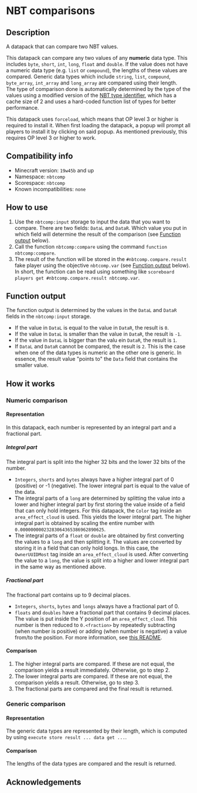 # NBT comparisons
## Description
A datapack that can compare two NBT values.  

This datapack can compare any two values of any **numeric** data type. This includes `byte`, `short`, `int`, `long`, `float` and `double`. If the value does not have a numeric data type (e.g. `list` or `compound`), the lengths of these values are compared. Generic data types which include `string`, `list`, `compound`, `byte_array`, `int_array` and `long_array` are compared using their length.  
The type of comparison done is automatically determined by the type of the values using a modified version of the [NBT type identifier](https://github.com/PeerHeer/nbt-type-identifier), which has a cache size of 2 and uses a hard-coded function list of types for better performance.  

This datapack uses `forceload`, which means that OP level 3 or higher is required to install it. When first loading the datapack, a popup will prompt all players to install it by clicking on said popup. As mentioned previously, this requires OP level 3 or higher to work.

## Compatibility info
- Minecraft version: `19w45b` and up
- Namespace: `nbtcomp`
- Scorespace: `nbtcomp`
- Known incompatibilities: `none`

## How to use
1. Use the `nbtcomp:input` storage to input the data that you want to compare. There are two fields: `DataL` and `DataR`. Which value you put in which field will determine the result of the comparison (see [Function output](#Function_output) below).
2. Call the function `nbtcomp:compare` using the command `function nbtcomp:compare`.
3. The result of the function will be stored in the `#nbtcomp.compare.result` fake player using the objective `nbtcomp.var` (see [Function output](#Function_output) below). In short, the function can be read using something like `scoreboard players get #nbtcomp.compare.result nbtcomp.var`.

<a name="Function_output"/>  

## Function output
The function output is determined by the values in the `DataL` and `DataR` fields in the `nbtcomp:input` storage.
- If the value in `DataL` is equal to the value in `DataR`, the result is `0`.
- If the value in `DataL` is smaller than the value in `DataR`, the result is `-1`.
- If the value in `DataL` is bigger than the valu ein `DataR`, the result is `1`.
- If `DataL` and `DataR` cannot be compared, the result is `2`. This is the case when one of the data types is numeric an the other one is generic.
In essence, the result value "points to" the `Data` field that contains the smaller value.

## How it works
### Numeric comparison
#### Representation
In this datapack, each number is represented by an integral part and a fractional part.

##### Integral part
The integral part is split into the higher 32 bits and the lower 32 bits of the number.
- `Integers`, `shorts` and `bytes` always have a higher integral part of 0 (positive) or -1 (negative). The lower integral part is equal to the value of the data.
- The integral parts of a `long` are determined by splitting the value into a lower and higher integral part by first storing the value inside of a field that can only hold integers. For this datapack, the `Color` tag inside an `area_effect_cloud` is used. This yields the lower integral part. The higher integral part is obtained by scaling the entire number with `0.00000000023283064365386962890625`.
- The integral parts of a `float` or `double` are obtained by first converting the values to a `long` and then splitting it. The values are converted by storing it in a field that can only hold longs. In this case, the `OwnerUUIDMost` tag inside an `area_effect_cloud` is used. After converting the value to a `long`, the value is split into a higher and lower integral part in the same way as mentioned above.

##### Fractional part
The fractional part contains up to 9 decimal places.
- `Integers`, `shorts`, `bytes` and `longs` always have a fractional part of 0.
- `floats` and `doubles` have a fractional part that contains 9 decimal places. The value is put inside the Y position of an `area_effect_cloud`. This number is then reduced to `0.<fraction>` by repeatedly subtracting (when number is positive) or adding (when number is negative) a value from/to the position. For more information, see [this README](https://github.com/PeerHeer/nbt-comparisons/blob/master/data/nbtcomp/functions/types/numeric/float/fraction/tree/decrease_pos/README.md).

#### Comparison
1. The higher integral parts are compared. If these are not equal, the comparison yields a result immediately. Otherwise, go to step 2.
2. The lower integral parts are compared. If these are not equal, the comparison yields a result. Otherwise, go to step 3.
3. The fractional parts are compared and the final result is returned.

### Generic comparison
#### Representation
The generic data types are represented by their length, which is computed by using `execute store result ... data get ...`.

#### Comparison
The lengths of the data types are compared and the result is returned.

## Acknowledgements
